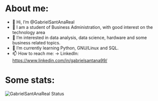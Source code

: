 # About me:
- 👋 Hi, I’m @GabrielSantAnaReal
- 📓 I am a student of Business Administration, with good interest on the technology area
- 👀 I’m interested in data analysis, data science, hardware and some business related topics.
- 🌱 I’m currently learning Python, GNU/Linux and SQL.
- 📫 How to reach me:
     -> LinkedIn: https://www.linkedin.com/in/gabrielsantana99/


# Some stats:
![GabrielSantAnaReal Status](https://github-readme-stats.vercel.app/api?username=GabrielSantAnaReal&theme=dark&show_icons=true)
